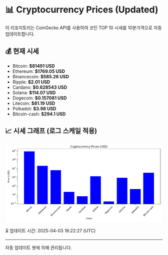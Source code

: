 
# 📊 Cryptocurrency Prices (Updated)

이 리포지토리는 CoinGecko API를 사용하여 코인 TOP 10 시세를 10분가격으로 자동 업데이트합니다.

## 💰 현재 시세
- Bitcoin: **$81491 USD**
- Ethereum: **$1769.05 USD**
- Binancecoin: **$585.26 USD**
- Ripple: **$2.01 USD**
- Cardano: **$0.628543 USD**
- Solana: **$114.07 USD**
- Dogecoin: **$0.157081 USD**
- Litecoin: **$81.19 USD**
- Polkadot: **$3.98 USD**
- Bitcoin-cash: **$294.1 USD**

## 📈 시세 그래프 (로그 스케일 적용)
![Crypto Prices](crypto_prices.png)

⏳ 업데이트 시간: 2025-04-03 18:22:27 (UTC)

---
자동 업데이트 봇에 의해 관리됩니다.
